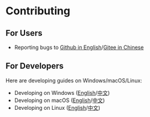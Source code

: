 # Contributing
## For Users
+ Reporting bugs to [Github in English](https://github.com/XmacsLabs/mogan/issues)/[Gitee in Chinese](https://gitee.com/XmacsLabs/mogan/issues)

## For Developers
Here are developing guides on Windows/macOS/Linux:
+ Developing on Windows ([English](docs/Develop_on_Windows.en.md)/[中文](docs/Develop_on_Windows.zh.md))
+ Developing on macOS ([English](docs/Develop_on_macOS.en.md)/[中文](docs/Develop_on_macOS.zh.md))
+ Developing on Linux ([English](docs/Develop_on_Linux.en.md)/[中文](docs/Develop_on_Linux.zh.md))
